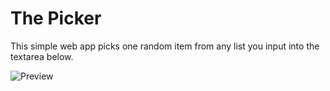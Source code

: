 # The Picker
This simple web app picks one random item from any list you input into the textarea below.

![Preview](https://www.lionbytes.net/thepicker/preview.jpg "Preview")
